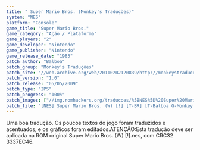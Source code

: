 ```yaml
---
title: " Super Mario Bros. (Monkey's Traduções)"
system: "NES"
platform: "Console"
game_title: "Super Mario Bros."
game_category: "Ação / Plataforma"
game_players: "2"
game_developer: "Nintendo"
game_publisher: "Nintendo"
game_release_date: "1985"
patch_author: "Balboa"
patch_group: "Monkey's Traduções"
patch_site: "//web.archive.org/web/20110202120839/http://monkeystraducoes.com/"
patch_version: "1.0"
patch_release: "05/05/2009"
patch_type: "IPS"
patch_progress: "100%"
patch_images: ["//img.romhackers.org/traducoes/%5BNES%5D%20Super%20Mario%20Bros.%20-%20Monkey's%20Tradu%C3%A7%C3%B5es%20-%201.png","//img.romhackers.org/traducoes/%5BNES%5D%20Super%20Mario%20Bros.%20-%20Monkey's%20Tradu%C3%A7%C3%B5es%20-%202.png","//img.romhackers.org/traducoes/%5BNES%5D%20Super%20Mario%20Bros.%20-%20Monkey's%20Tradu%C3%A7%C3%B5es%20-%203.png"]
patch_file: "[NES] Super Mario Bros. (W) [!] [T-BR] [T-Balboa G-Monkey's Traduções] [V-1.0 P-100% A-2009].rar"
---
```

Uma boa tradução. Os poucos textos do jogo foram traduzidos e acentuados, e os gráficos foram editados.ATENÇÃO:Esta tradução deve ser aplicada na ROM original Super Mario Bros. (W) [!].nes, com CRC32 3337EC46.